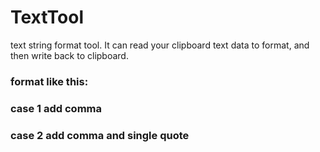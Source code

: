 # TextTool
text string format tool. It can read your clipboard text data to format, and then write back to clipboard.
### format like this:
### case 1 add comma
### case 2 add comma and single quote
